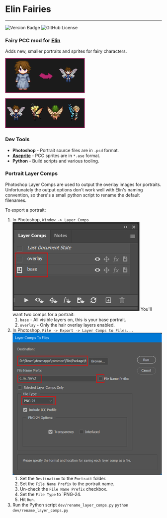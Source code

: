 # Elin Fairies

----
![Version Badge](https://img.shields.io/badge/version-1.0.0-blue)
![GitHub License](https://img.shields.io/github/license/n15g/elin-fairies)

### Fairy PCC mod for [Elin](https://store.steampowered.com/app/2135150/Elin/)
Adds new, smaller portraits and sprites for fairy characters.

![Layer Comps](site/comparison.gif)

![Layer Comps](site/sprite_showcase.gif)


### Dev Tools

* **Photoshop** - Portrait source files are in `.psd` format.
* **[Aseprite](https://www.aseprite.org/)** - PCC sprites are in `*.ase` format.
* **Python** - Build scripts and various tooling.

### Portrait Layer Comps

Photoshop Layer Comps are used to output the overlay images for portraits.
Unfortunately the output options don't work well with Elin's naming convention, so there's
a small python script to rename the default filenames.

To export a portrait:

1. In Photoshop, `Window -> Layer Comps`
   ![Layer Comps](site/layer_comps1.png)
   You'll want two comps for a portrait:
   1. `base` - All visible layers on, this is your base portrait.
   2. `overlay` - Only the hair overlay layers enabled.
2. In Photoshop, `File -> Export -> Layer Comps to Files...`
   ![Layer Comps](site/layer_comps2.png)
   1. Set the `Destination` to the `Portrait` folder.
   2. Set the `File Name Prefix` to the portrait name.
   3. Un-check the `File Name Prefix` checkbox.
   4. Set the `File Type` to `PNG-24.
   5. Hit `Run`.
3. Run the Python script `dev/rename_layer_comps.py`
   ```python dev/rename_layer_comps.py```
